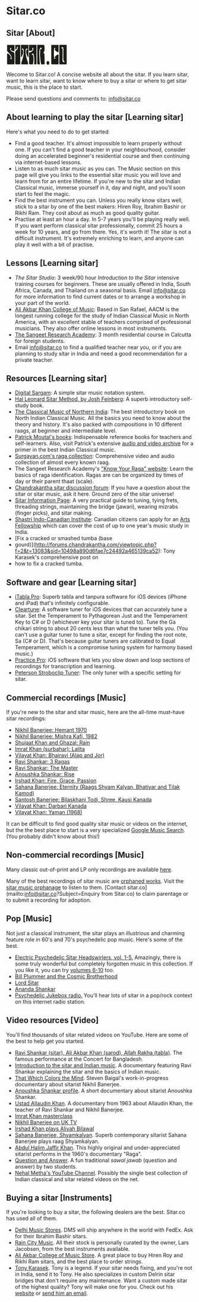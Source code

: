 Sitar.co
========

Sitar [About]
----------------

![Sitar title](images/sitarLogoHorizontal.png)

Wecome to Sitar.co! A concise website all about the sitar. If you learn sitar, want to learn sitar, want to know where to buy a sitar or where to get sitar music, this is the place to start.

Please send questions and comments to: <info@sitar.co>

About learning to play the sitar [Learning sitar]
-------------------------------------------------

Here's what you need to do to get started:

*   Find a good teacher. It's almost impossible to learn properly without one. If you can't find a good teacher in your neighbourhood, consider doing an accelerated beginner's residential course and then continuing via internet-based lessons.
*   Listen to as much sitar music as you can. The Music section on this page will give you links to the essential sitar music you will love and learn from for an entire lifetime. If you're new to the sitar and Indian Classical music, immerse yourself in it, day and night, and you'll soon start to feel the magic.
*   Find the best instrument you can. Unless you really know sitars well, stick to a sitar by one of the best makers: Hiren Roy, Ibrahim Bashir or Rikhi Ram. They cost about as much as good quality guitar.
*   Practise at least an hour a day. In 5-7 years you'll be playing really well. If you want perform classical sitar professionally, commit 25 hours a week for 10 years, and go from there. Yes, it's worth it! The sitar is not a difficult instrument. It's extremely enriching to learn, and anyone can play it well with a bit of practise.

Lessons [Learning sitar]
------------------------

*   *The Sitar Studio*: 3 week/90 hour _Introduction to the Sitar_ intensive training courses for beginners. These are usually offered in India, South Africa, Canada, and Thailand on a seasonal basis. Email <info@sitar.co> for more information to find current dates or to arrange a workshop in your part of the world.
*   [Ali Akbar Khan College of Music](http://www.aacm.org/): Based in San Rafael, AACM is the longest running college for the study of Indian Classical Music in North America, with an excellent stable of teachers comprised of professional musicians. They also offer online lessons in most instruments.
*   [The Sangeet Research Academy](http://www.itcsra.org/short_term_course.html): 3 month residential course in Calcutta for foreign students.
*   Email <info@sitar.co> to find a qualified teacher near you, or if you are planning to study sitar in India and need a good recommendation for a private teacher.

Resources [Learning sitar]
--------------------------

*   [Digital Sargam](#sitarmusicnotation): A simple sitar music notation system.
*   [Hal Leonard Sitar Method, by Josh Feinberg](http://www.amazon.com/Leonard-Sitar-Method-Josh-Feinberg/dp/1480328162): A superb introductory self-study book.
*   [The Classical Music of Northern India](http://www.aacm.org/shop/index.php?main_page=product_info&cPath=117&products_id=254): The best introductory book on North Indian Classical Music. All the basics you need to know about the theory and history. It's also packed with compositions in 10 different raags, at beginner and intermediate level.
*   [Patrick Moutal's books](http://www.moutal.eu/indian-music/articles/published-books-en-fr.html): Indispensable reference books for teachers and self-learners. Also, visit Patrick's extensive [audio and video archive](http://www.moutal.eu/indian-music.html) for a primer in the best Indian Classical music.
*   [Surgayan.com's raga collection](http://www.surgyan.com/raagcollection.htm): Comprehensive video and audio collection of almost every known raag.
*   The Sangeet Research Academy's ["Know Your Raga" website](http://www.itcsra.org/sra_others_samay_index.html): Learn the basics of raga identification. Ragas are can be organized by times of day or their parent thaat (scale).
*   [Chandrakantha sitar discussion forum](http://forums.chandrakantha.com/viewforum.php?f=2): If you have a question about the sitar or sitar music, ask it here. Ground zero of the sitar universe!
*   [Sitar Information Page](http://www.sitar-tabla.com/sitar-information.htm): A very practical guide to tuning, tying frets, threading strings, maintaining the bridge (jawari), wearing mizrabs (finger picks), and sitar making.
*   [Shastri Indo-Canadian Institute](http://www.sici.org/home/): Canadian citizens can apply for an [Arts Fellowship](http://www.sici.org/programmes/for-canadians/) which can cover the cost of up to one year's music study in India.
*   [Fix a cracked or smashed tumba (base
*   gourd)](http://forums.chandrakantha.com/viewtopic.php?f=2&t=13083&sid=10498a890d6fae7c24492a465139ca52): Tony Karasek's comprehensive post on
*   how to fix a cracked tumba.

Software and gear [Learning sitar]
----------------------------------

*   [iTabla Pro](http://www.itablapro.com): Superb tabla and tanpura software for iOS devices (iPhone and iPad) that's infinitely configurable.
*   [Cleartune](http://www.bitcount.com): A software tuner for iOS devices that can accurately tune a sitar. Set the Temperament to Pythagorean Just and the Temperament Key to C# or D (whichever key your sitar is tuned to). Tune the Ga chikari string to about 20 cents less than what the tuner tells you. (You can't use a guitar tuner to tune a sitar, except for finding the root note, Sa (C# or D). That's because guitar tuners are calibrated to Equal Temperament, which is a compromise tuning system for harmony based music.)
*   [Practice Pro](http://itunes.apple.com/us/app/practice-pro/id405586401?mt=8): iOS software that lets you  slow down and loop sections of recordings for transcription and learning.
*   [Peterson Stroboclip Tuner](http://www.petersontuners.com/index.cfm?category=168): The only tuner with a specific setting for sitar.

Commercial recordings [Music]
-----------------------------

If you're new to the sitar and sitar music, here are the all-time must-have sitar recordings:

*   [Nikhil Banerjee: Hemant 1970](http://www.amazon.com/gp/product/B0013SCZS8/ref=as_li_qf_sp_asin_il_tl?ie=UTF8&tag=kittykatattac-20&linkCode=as2&camp=1789&creative=9325&creativeASIN=B0013SCZS8)
*   [Nikhil Banerjee: Mishra Kafi, 1982](http://www.amazon.com/gp/product/B000008U34/ref=as_li_qf_sp_asin_il_tl?ie=UTF8&tag=kittykatattac-20&linkCode=as2&camp=1789&creative=9325&creativeASIN=B000008U34)
*   [Shujaat Khan and Ghazal: Rain](http://www.amazon.com/gp/product/B000002VYH/ref=as_li_qf_sp_asin_il_tl?ie=UTF8&tag=kittykatattac-20&linkCode=as2&camp=1789&creative=9325&creativeASIN=B000002VYH)
* [Imrat Khan (surbahar): Lalita](http://www.amazon.com/gp/product/B00008UAGA/ref=as_li_qf_sp_asin_il_tl?ie=UTF8&tag=kittykatattac-20&linkCode=as2&camp=1789&creative=9325&creativeASIN=B00008UAGA)
*   [Vilayat Khan: Bhairavi (Alap and Jor)](http://www.amazon.com/gp/product/B00000164O/ref=as_li_qf_sp_asin_il_tl?ie=UTF8&tag=kittykatattac-20&linkCode=as2&camp=1789&creative=9325&creativeASIN=B00000164O)
*   [Ravi Shankar: 3 Ragas](http://www.amazon.com/gp/product/B000TERMFI/ref=as_li_qf_sp_asin_il_tl?ie=UTF8&tag=kittykatattac-20&linkCode=as2&camp=1789&creative=9325&creativeASIN=B000TERMFI)
*   [Ravi Shankar: The Master](http://www.amazon.com/gp/product/B00369K1X8/ref=as_li_qf_sp_asin_il_tl?ie=UTF8&tag=kittykatattac-20&linkCode=as2&camp=1789&creative=9325&creativeASIN=B00369K1X8)
*   [Anoushka Shankar: Rise](http://www.amazon.com/gp/product/B000THCIAO/ref=as_li_qf_sp_asin_il_tl?ie=UTF8&tag=kittykatattac-20&linkCode=as2&camp=1789&creative=9325&creativeASIN=B000THCIAO)
*   [Irshad Khan: Fire, Grace, Passion](http://www.amazon.com/gp/product/B0002I1A6I/ref=as_li_qf_sp_asin_il_tl?ie=UTF8&tag=kittykatattac-20&linkCode=as2&camp=1789&creative=9325&creativeASIN=B0002I1A6I)
*   [Sahana Banerjee: Eternity (Raags Shyam Kalyan, Bhatiyar and Tilak Kamod)](http://bihaanmusic.com/album_details.php?id=278)
*   [Santosh Banerjee: Bilaskhani Todi, Shree, Kausi Kanada](http://bihaanmusic.com/album_details.php?id=45)
*   [Vilayat Khan: Darbari Kanada](http://ghostcapital.blogspot.de/2012/08/ustad-vilayat-khan-supreme-genius-of.html)
*   [Vilayat Khan: Yaman (1968)](http://dl.dropbox.com/u/30101777/UVK%20YAMAN.zip)

It can be difficult to find good quality sitar music or videos on the internet, but the the best place to start is a very specialized [Google Music Search](http:/googlemusicsearch.com). (You probably didn't know about this!)

Non-commercial recordings [Music]
---------------------------------

Many classic out-of-print and LP only recordings are available [here](http://oriental-traditional-music.blogspot.in).

Many of the best recordings of sitar music are [orphaned works](http://en.wikipedia.org/wiki/Orphan_works). Visit the [sitar music orphanage](http://www.sitar.co/orphanage) to listen to them. [Contact sitar.co](mailto:info@sitar.co?Subject=Enquiry from Sitar.co) to claim parentage or to submit a recording for adoption.

Pop [Music]
-----------

Not just a classical instrument, the sitar plays an illustrious and charming feature role in 60's and 70's psychedelic pop music. Here's some of the best.

*   [Electric Psychedelic Sitar Headswirlers, vol. 1-5.](http://www.amazon.com/gp/product/B004HZ14VS/ref=as_li_qf_sp_asin_il_tl?ie=UTF8&tag=kittykatattac-20&linkCode=as2&camp=1789&creative=9325&creativeASIN=B004HZ14VS) Amazingly, there is some truly wonderful but completely forgotten music in this collection. If you like it, you can try [volumes 6-10](http://www.amazon.com/gp/product/B004X9DA4M/ref=as_li_qf_sp_asin_il_tl?ie=UTF8&tag=kittykatattac-20&linkCode=as2&camp=1789&creative=9325&creativeASIN=B004X9DA4M) too.
*   [Bill Plummer and the Cosmic Brotherhood](http://mutant-sounds.blogspot.com/2007/04/bill-plummer-and-cosmic-brotherhood.html)
*   [Lord Sitar](http://www.amazon.com/gp/product/B00000J21O/ref=as_li_qf_sp_asin_il_tl?ie=UTF8&tag=kittykatattac-20&linkCode=as2&camp=1789&creative=9325&creativeASIN=B00000J21O)
*   [Ananda Shankar](http://www.amazon.com/gp/product/B000CQO1E8/ref=as_li_qf_sp_asin_il_tl?ie=UTF8&tag=kittykatattac-20&linkCode=as2&camp=1789&creative=9325&creativeASIN=B000CQO1E8)
*   [Psychedelic Jukebox radio.](http://www.psychedelicjukebox.com/) You'll hear lots of sitar in a pop/rock context on this internet radio station.	

Video resources [Video]
-----------------------

You'll find thousands of sitar related videos on YouTube. Here are some of the best to help get you started.

*   [Ravi Shankar (sitar), Ali Akbar Khan (sarod), Allah Rakha (tabla)](http://www.youtube.com/watch?v=nYKPEQ1fRi8). The famous performance at the Concert for Bangladesh.
*   [Introduction to the sitar and Indian music](http://www.youtube.com/watch?v=F3ST1sgBlsI). A documentary featuring Ravi Shankar explaining the sitar and the basics of Indian music.
*   [That Which Colors the Mind](http://www.youtube.com/watch?feature=player_embedded&v=xOKpQrNDpaw). Steven Baigal's work-in-progress documentary about sitarist Nikhil Banerjee.
*   [Anoushka Shankar profile](http://www.youtube.com/watch?v=Pg8pxoNxIuQ). A short documentary about sitarist Anoushka Shankar.
*   [Ustad Allaudin Khan](http://www.youtube.com/watch?v=1alFUQfe1Dw&feature=player_embedded). A documentary from 1963 about Allaudin Khan, the teacher of Ravi Shankar and Nikhil Banerjee.
*   [Imrat Khan masterclass](http://www.youtube.com/playlist?list=PL13151C96CB86BF51)
*   [Nikhil Banerjee on UK TV](http://www.youtube.com/playlist?list=PL52444602B239E161)
*   [Irshad Khan plays Aliyah Bilawal](http://www.youtube.com/playlist?list=PLB4062BF4F3ED57B9)
*   [Sahana Banerjee, Shyamkalyan](http://www.youtube.com/watch?v=37L2JvLZP7M). Superb contemporary sitarist Sahana Banerjee plays raag Shyamkalyan.
*   [Abdul Halim Jaffir Khan](http://www.youtube.com/watch?v=S4fWzAJHt7E). This highly original and under-appreciated sitarist performs in the 1960's documentary "Raga".
*   [Question and Answer](http://www.youtube.com/watch?v=0TtoLcA_BUQ). A fun traditional _sawal jawab_ (question and answer) by two students.
*   [Nehal Metha's YouTube Channel](https://www.youtube.com/user/nehal012). Possibly the single best collection of Indian classical and sitar related videos on the net.

Buying a sitar [Instruments]
----------------------------

If you're looking to buy a sitar, the following dealers are the best. Sitar.co has used all of them.

*   [Delhi Music Stores](http://www.indianmusicalinstruments.com/). DMS will ship anywhere in the world with FedEx. Ask for their Ibrahim Bashir sitars.
*   [Rain City Music](http://www.sitar-tabla.com/). All their stock is personally curated by the owner, Lars Jacobsen, from the best instruments available.
*   [Ali Akbar College of Music Store](http://www.aacm.org/shop/). A great place to buy Hiren Roy and Rikhi Ram sitars, and the best place to order strings.
*   [Tony Karasek](http://www.karaseksound.com). Tony is a legend. If your sitar needs fixing, and you're not in India, send it to Tony. He also specializes in custom Delrin sitar bridges that don't require any maintenance. Want a custom made sitar of the highest quality? Tony will make one for you. Check out his [website](http://www.karaseksound.com) or [send him an email](horsley42@gmail.com).
